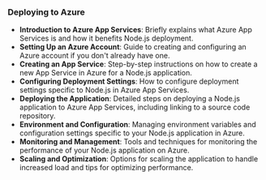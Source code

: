 ### Deploying to Azure
- **Introduction to Azure App Services**: Briefly explains what Azure App Services is and how it benefits Node.js deployment.
- **Setting Up an Azure Account**: Guide to creating and configuring an Azure account if you don't already have one.
- **Creating an App Service**: Step-by-step instructions on how to create a new App Service in Azure for a Node.js application.
- **Configuring Deployment Settings**: How to configure deployment settings specific to Node.js in Azure App Services.
- **Deploying the Application**: Detailed steps on deploying a Node.js application to Azure App Services, including linking to a source code repository.
- **Environment and Configuration**: Managing environment variables and configuration settings specific to your Node.js application in Azure.
- **Monitoring and Management**: Tools and techniques for monitoring the performance of your Node.js application on Azure.
- **Scaling and Optimization**: Options for scaling the application to handle increased load and tips for optimizing performance.
